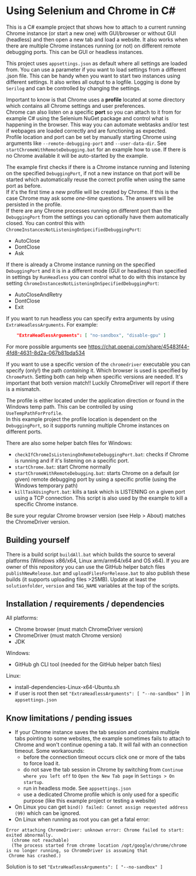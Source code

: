 # Using Selenium and Chrome in C#

This is a C# example project that shows how to attach to a current running Chrome instance (or start a new one) with GUI/browser or without GUI (headless) and then open a new tab and load a website.
It also works when there are multiple Chrome instances running (or not) on different remote debugging ports. This can be GUI or headless instances.

This project uses `appsettings.json` as default where all settings are loaded from. You can use a parameter if you want to load settings from a different .json file.
This can be handy when you want to start two instances using different settings.
It also writes all output to a logfile. Logging is done by `Serilog` and can be controlled by changing the settings.

Important to know is that Chrome uses a __profile__ located at some directory which contains all Chrome settings and user preferences.  
Chrome can also listen on a specific __port__ so you can attach to it from for example C# using the Selenium NuGet package and control what is happening in the browser.
This way you can automate webtasks and/or test if webpages are loaded correctly and are functioning as expected.  
Profile location and port can be set by manually starting Chrome using arguments like `--remote-debugging-port` and `--user-data-dir`.
See `startChromeWithRemoteDebugging.bat` for an example how to use. If there is no Chrome available it will be auto-started by the example.  

The example first checks if there is a Chrome instance running and listening on the specified `DebuggingPort`, if not a new instance on that port will be started which automatically reuse the correct profile when using the same port as before.  
If it's the first time a new profile will be created by Chrome. If this is the case Chrome may ask some _one-time_ questions. The answers will be persisted in the profile.  
If there are any Chrome processes running on different port than the `DebuggingPort` from the settings you can optionally have them automatically closed.
You can control this with `ChromeInstancesNotListeningOnSpecifiedDebuggingPort`:
- AutoClose
- DontClose
- Ask

If there is already a Chrome instance running on the specified `DebuggingPort` and it is in a different mode (GUI or headless) than specified in settings by `RunHeadless` you can control what to do with this instance by setting `ChromeInstancesNotListeningOnSpecifiedDebuggingPort`:
- AutoCloseAndRetry
- DontClose
- Exit

If you want to run headless you can specify extra arguments by using `ExtraHeadlessArguments`. For example:
```json
	"ExtraHeadlessArguments": [ "no-sandbox", "disable-gpu" ]
```
For more possible arguments see https://chat.openai.com/share/45483f44-4fd8-4631-8d2a-067b81bda534

If you want to use a specific version of the `chromedriver` executable you can specify (only!) the path _containing_ it.
Which browser is used is specified by `ChromePath`. Setting both can help when specific versions are needed. It's important that both version match!!
Luckily ChromeDriver will report if there is a mismatch.

The profile is either located under the application direction or found in the Windows temp path. This can be controlled by using `UseTempPathForProfile`.  
In this example project the profile location is dependent on the `DebuggingPort`, so it supports running multiple Chrome instances on different ports.  

There are also some helper batch files for Windows:
- `checkIfChromeIsListeningOnRemoteDebuggingPort.bat`: checks if Chrome is running and if it's listening on a specific port.
- `startChrome.bat`: start Chrome normally
- `startChromeWithRemoteDebugging.bat`: starts Chrome on a default (or given) remote debugging port by using a specific profile (using the Windows temporary path)
- `killTaskUsingPort.bat`: kills a task which is LISTENING on a given port using a TCP connection. This script is also used by the example to kill a specific Chrome instance.

Be sure your regular Chrome browser version (see Help > About) matches the ChromeDriver version.

## Building yourself

There is a build script `buildAll.bat` which builds the source to several platforms (Windows x86/x64, Linux arm/arm64/x64 and OS x64).
If you are owner of this repository you can use the GitHub helper batch files `publishNewRelease.bat` and `uploadFilesForRelease.bat` to also publish these builds (it supports uploading files >25MB).
Update at least the `solutionfolder`, `version` and `TAG_NAME` variables at the top of the scripts.

## Installation / requirements / dependencies

All platforms:
- Chrome browser (must match ChromeDriver version)
- ChromeDriver (must match Chrome version)
- JDK

Windows:
- GitHub gh CLI tool (needed for the GitHub helper batch files)

Linux:
- install-dependencies-Linux-x64-Ubuntu.sh
- if user is root then set `"ExtraHeadlessArguments": [ "--no-sandbox" ]` in `appsettings.json`

## Know limitations / pending issues

- If your Chrome instance saves the tab session and contains multiple tabs pointing to some websites, the example sometimes fails to attach to Chrome and won't continue opening a tab.
It will fail with an connection timeout. Some workarounds:
  - before the connection timeout occurs click one or more of the tabs to force load it.
  - do not save the tab session in Chrome by switching from `Continue where you left off` to `Open the New Tab page` in `Settings > On startup`.
  - run in headless mode. See `appsettings.json`
  - use a dedicated Chrome profile which is only used for a specific purpose (like this example project or testing a website)
- On Linux you can get `bind() failed: Cannot assign requested address (99)` which can be ignored.
- On Linux when running as root you can get a fatal error:
```console
Error attaching ChromeDriver: unknown error: Chrome failed to start: exited abnormally.                      
  (chrome not reachable)                                                                                                    
  (The process started from chrome location /opt/google/chrome/chrome is no longer running, so ChromeDriver is assuming that
 Chrome has crashed.)
```
Solution is to set `"ExtraHeadlessArguments": [ "--no-sandbox" ]`